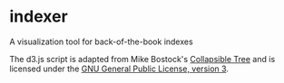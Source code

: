 # indexer
A visualization tool for back-of-the-book indexes

The d3.js script is adapted from Mike Bostock's [Collapsible Tree](https://bl.ocks.org/mbostock/4339083) and is licensed under the [GNU General Public License, version 3](https://opensource.org/licenses/GPL-3.0).

